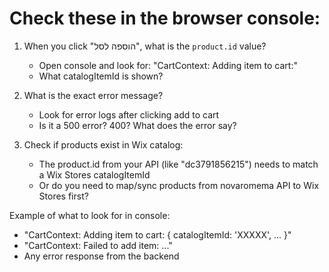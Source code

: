 # Check these in the browser console:

1. When you click "הוספה לסל", what is the `product.id` value?
   - Open console and look for: "CartContext: Adding item to cart:"
   - What catalogItemId is shown?

2. What is the exact error message?
   - Look for error logs after clicking add to cart
   - Is it a 500 error? 400? What does the error say?

3. Check if products exist in Wix catalog:
   - The product.id from your API (like "dc3791856215") needs to match a Wix Stores catalogItemId
   - Or do you need to map/sync products from novaromema API to Wix Stores first?

Example of what to look for in console:
- "CartContext: Adding item to cart: { catalogItemId: 'XXXXX', ... }"
- "CartContext: Failed to add item: ..."
- Any error response from the backend

